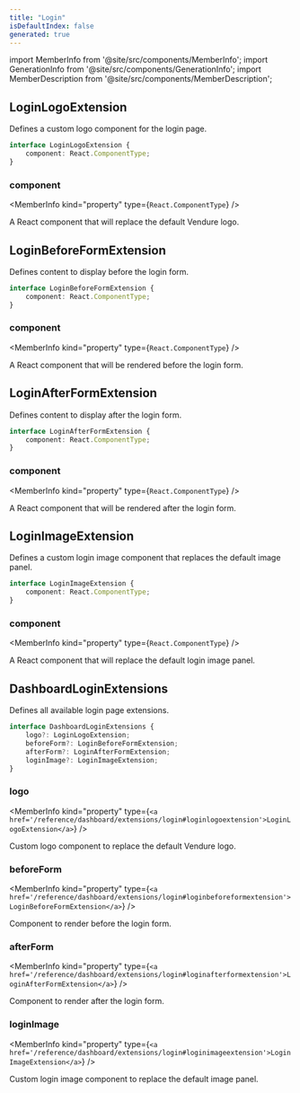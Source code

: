 ```yaml
---
title: "Login"
isDefaultIndex: false
generated: true
---
```

<!-- This file was generated from the Vendure source. Do not modify. Instead, re-run the "docs:build" script -->
import MemberInfo from '@site/src/components/MemberInfo';
import GenerationInfo from '@site/src/components/GenerationInfo';
import MemberDescription from '@site/src/components/MemberDescription';


## LoginLogoExtension

<GenerationInfo sourceFile="packages/dashboard/src/lib/framework/extension-api/types/login.ts" sourceLine="11" packageName="@vendure/dashboard" since="3.4.0" />

Defines a custom logo component for the login page.

```ts title="Signature"
interface LoginLogoExtension {
    component: React.ComponentType;
}
```

<div className="members-wrapper">

### component

<MemberInfo kind="property" type={`React.ComponentType`}   />

A React component that will replace the default Vendure logo.


</div>


## LoginBeforeFormExtension

<GenerationInfo sourceFile="packages/dashboard/src/lib/framework/extension-api/types/login.ts" sourceLine="27" packageName="@vendure/dashboard" since="3.4.0" />

Defines content to display before the login form.

```ts title="Signature"
interface LoginBeforeFormExtension {
    component: React.ComponentType;
}
```

<div className="members-wrapper">

### component

<MemberInfo kind="property" type={`React.ComponentType`}   />

A React component that will be rendered before the login form.


</div>


## LoginAfterFormExtension

<GenerationInfo sourceFile="packages/dashboard/src/lib/framework/extension-api/types/login.ts" sourceLine="43" packageName="@vendure/dashboard" since="3.4.0" />

Defines content to display after the login form.

```ts title="Signature"
interface LoginAfterFormExtension {
    component: React.ComponentType;
}
```

<div className="members-wrapper">

### component

<MemberInfo kind="property" type={`React.ComponentType`}   />

A React component that will be rendered after the login form.


</div>


## LoginImageExtension

<GenerationInfo sourceFile="packages/dashboard/src/lib/framework/extension-api/types/login.ts" sourceLine="59" packageName="@vendure/dashboard" since="3.4.0" />

Defines a custom login image component that replaces the default image panel.

```ts title="Signature"
interface LoginImageExtension {
    component: React.ComponentType;
}
```

<div className="members-wrapper">

### component

<MemberInfo kind="property" type={`React.ComponentType`}   />

A React component that will replace the default login image panel.


</div>


## DashboardLoginExtensions

<GenerationInfo sourceFile="packages/dashboard/src/lib/framework/extension-api/types/login.ts" sourceLine="75" packageName="@vendure/dashboard" since="3.4.0" />

Defines all available login page extensions.

```ts title="Signature"
interface DashboardLoginExtensions {
    logo?: LoginLogoExtension;
    beforeForm?: LoginBeforeFormExtension;
    afterForm?: LoginAfterFormExtension;
    loginImage?: LoginImageExtension;
}
```

<div className="members-wrapper">

### logo

<MemberInfo kind="property" type={`<a href='/reference/dashboard/extensions/login#loginlogoextension'>LoginLogoExtension</a>`}   />

Custom logo component to replace the default Vendure logo.
### beforeForm

<MemberInfo kind="property" type={`<a href='/reference/dashboard/extensions/login#loginbeforeformextension'>LoginBeforeFormExtension</a>`}   />

Component to render before the login form.
### afterForm

<MemberInfo kind="property" type={`<a href='/reference/dashboard/extensions/login#loginafterformextension'>LoginAfterFormExtension</a>`}   />

Component to render after the login form.
### loginImage

<MemberInfo kind="property" type={`<a href='/reference/dashboard/extensions/login#loginimageextension'>LoginImageExtension</a>`}   />

Custom login image component to replace the default image panel.


</div>
